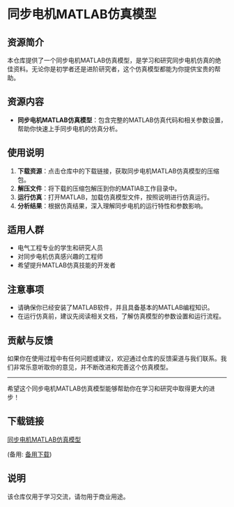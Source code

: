 # 同步电机MATLAB仿真模型

## 资源简介

本仓库提供了一个同步电机MATLAB仿真模型，是学习和研究同步电机仿真的绝佳资料。无论你是初学者还是进阶研究者，这个仿真模型都能为你提供宝贵的帮助。

## 资源内容

- **同步电机MATLAB仿真模型**：包含完整的MATLAB仿真代码和相关参数设置，帮助你快速上手同步电机的仿真分析。

## 使用说明

1. **下载资源**：点击仓库中的下载链接，获取同步电机MATLAB仿真模型的压缩包。
2. **解压文件**：将下载的压缩包解压到你的MATlAB工作目录中。
3. **运行仿真**：打开MATLAB，加载仿真模型文件，按照说明进行仿真运行。
4. **分析结果**：根据仿真结果，深入理解同步电机的运行特性和参数影响。

## 适用人群

- 电气工程专业的学生和研究人员
- 对同步电机仿真感兴趣的工程师
- 希望提升MATLAB仿真技能的开发者

## 注意事项

- 请确保你已经安装了MATLAB软件，并且具备基本的MATLAB编程知识。
- 在运行仿真前，建议先阅读相关文档，了解仿真模型的参数设置和运行流程。

## 贡献与反馈

如果你在使用过程中有任何问题或建议，欢迎通过仓库的反馈渠道与我们联系。我们非常乐意听取你的意见，并不断改进和完善这个仿真模型。

---

希望这个同步电机MATLAB仿真模型能够帮助你在学习和研究中取得更大的进步！

## 下载链接
[同步电机MATLAB仿真模型](https://pan.quark.cn/s/e3bcc8b46572) 

(备用: [备用下载](https://pan.baidu.com/s/1w0Gk9eyvCIBYZdQtgQphXw?pwd=1234))

## 说明

该仓库仅用于学习交流，请勿用于商业用途。
